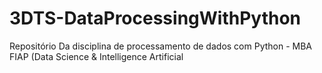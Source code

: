 # 3DTS-DataProcessingWithPython
Repositório Da disciplina de processamento de dados com Python - MBA FIAP (Data Science &amp; Intelligence Artificial
